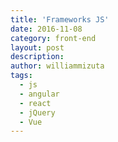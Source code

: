 ```yaml
---
title: 'Frameworks JS'
date: 2016-11-08
category: front-end
layout: post
description:
author: williammizuta
tags:
  - js
  - angular
  - react
  - jQuery
  - Vue
---
```


